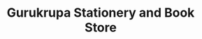 ---
title: "Gurukrupa Stationery and Book Store"
url: /pune/gurukrupa-stationery-and-book-store/
shop: office supplies
---